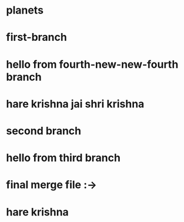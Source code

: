 # planets
# first-branch
# hello from fourth-new-new-fourth branch
# hare krishna jai shri krishna
# second branch
# hello from third branch
# final merge file :->
# hare krishna
